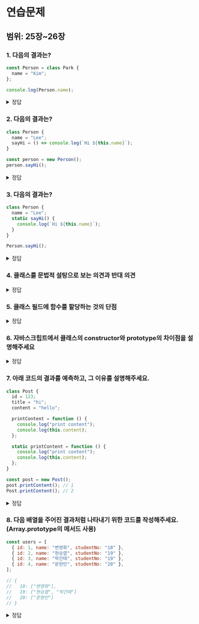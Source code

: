# 연습문제

## 범위: 25장~26장

### 1. 다음의 결과는?

```js
const Person = class Park {
  name = "Kim";
};

console.log(Person.name);
```

<details>
<summary>정답</summary>

`Park` 입니다.
클래스는 평가되어 함수 객체가 되며, 함수 객체의 고유 프로퍼티를 갖습니다. 이때 Person 클래스는 기명 클래스 표현식으로 되어있으므로 name 프로퍼티는 클래스의 이름인 Park이 됩니다.

</details>

### 2. 다음의 결과는?

```js
class Person {
  name = "Lee";
  sayHi = () => console.log(`Hi ${this.name}`);
}

const person = new Person();
person.sayHi();
```

<details>
<summary>정답</summary>

`Hi Lee` 입니다.
화살표 함수 `sayHi`의 this는 그 상위 스코프인 constructor 내부의 this를 가르키게 됩니다.

</details>

### 3. 다음의 결과는?

```js
class Person {
  name = "Lee";
  static sayHi() {
    console.log(`Hi ${this.name}`);
  }
}

Person.sayHi();
```

<details>
<summary>정답</summary>

`Hi Person` 입니다.
정적 메서드는 인스턴스가 아닌 클래스 자체에 속해있어 인스턴스 필드인 name에 접근할 수 없습니다. 따라서 클래스 자체에서 가지고 있는 name 프로퍼티를 참조하게 됩니다.

</details>

### 4. 클래스를 문법적 설탕으로 보는 의견과 반대 의견

<details>
<summary>정답</summary>

- 문법적 설탕이다: 자바스크립트는 프로토타인을 통해 객체 지향 언어의 상속을 구현할 수 있다. 사실상 클래스는 JS가 익숙하지 않는 자바, C# 개발자들이 프로토타입 기반 패턴을 클래스 기반 패턴처럼 사용할 수 있도록 하는 문법적 설탕이다.
- 반대 의견: 클래스는 프로토타입 방식에 비해 명료하다. extends나 super는 상속 관계를 좀 더 간결하고 명료하게 해준다. 그러므로 새로운 객체 생성 메커니즘이다.

</details>

### 5. 클래스 필드에 함수를 할당하는 것의 단점

<details>
<summary>정답</summary>

- 클래스 필드에 함수를 할당하는 것은 프로토타입 메서드가 아닌 인스턴스 메서드를 만든다.
- (모든 클래스 필드는 인스턴스의 프로퍼티가 되기 떄문에)
- 그러므로 인스턴스 별로 같은 함수가 만들어진다. => 메모리 낭비

</details>

### 6. 자바스크립트에서 클래스의 constructor와 prototype의 차이점을 설명해주세요

<details>
<summary>정답</summary>

- constructor (생성자)

  - 인스턴스가 생성될 때 호출되는 특별한 메서드
  - 인스턴스의 초기 상태를 설정하는 데 사용
  - 각 인스턴스마다 독립적인 값을 가짐

- prototype (프로토타입)
  - 모든 인스턴스가 공유하는 메서드와 프로퍼티를 정의
  - 메모리를 효율적으로 사용 가능
  - 한 번 정의된 메서드를 모든 인스턴스가 재사용

</details>

### 7. 아래 코드의 결과를 예측하고, 그 이유를 설명해주세요.

```js
class Post {
  id = 123;
  title = "hi";
  content = "hello";

  printContent = function () {
    console.log("print content");
    console.log(this.content);
  };

  static printContent = function () {
    console.log("print content");
    console.log(this.content);
  };
}

const post = new Post();
post.printContent(); // 1
Post.printContent(); // 2
```

<details>
<summary>정답</summary>

hello
undefined

</details>

### 8. 다음 배열을 주어진 결과처럼 나타내기 위한 코드를 작성해주세요. (Array.prototype의 메서드 사용)

```javascript
const users = [
  { id: 1, name: "변영화", studentNo: "18" },
  { id: 2, name: "현승엽", studentNo: "19" },
  { id: 3, name: "박건태", studentNo: "19" },
  { id: 4, name: "문현민", studentNo: "20" },
];

// {
//   18: ["변영화"],
//   19: ["현승엽", "박건태"]
//   20: ["문현민"]
// }
```

<details>
<summary>정답</summary>

```js
const result = users.reduce((acc, user) => {
  if (!acc[user.studentNo]) {
    acc[user.studentNo] = [];
  }
  acc[user.studentNo].push(user.name);
  return acc;
}, {});
```

</details>
